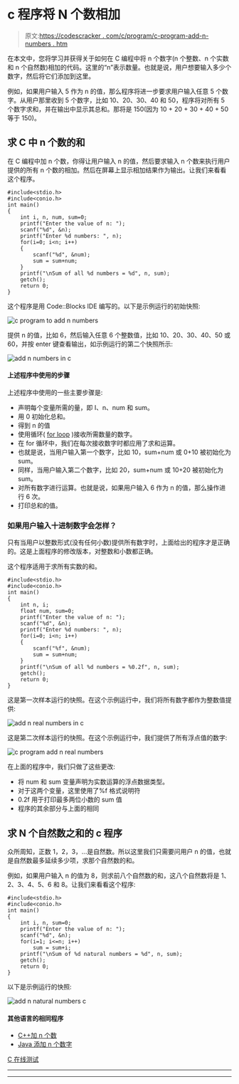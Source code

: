 # c 程序将 N 个数相加

> 原文:[https://codescracker . com/c/program/c-program-add-n-numbers . htm](https://codescracker.com/c/program/c-program-add-n-numbers.htm)

在本文中，您将学习并获得关于如何在 C 编程中将 n 个数字(n 个整数、n 个实数和 n 个自然数)相加的代码。这里的“n”表示数量。也就是说，用户想要输入多少个数字，然后将它们添加到这里。

例如，如果用户输入 5 作为 n 的值，那么程序将进一步要求用户输入任意 5 个数字。从用户那里收到 5 个数字，比如 10、20、30、40 和 50，程序将对所有 5 个数字求和，并在输出中显示其总和。那将是 150(因为 10 + 20 + 30 + 40 + 50 等于 150)。

## 求 C 中 n 个数的和

在 C 编程中加 n 个数，你得让用户输入 n 的值，然后要求输入 n 个数来执行用户提供的所有 n 个数的相加。然后在屏幕上显示相加结果作为输出。让我们来看看这个程序。

```
#include<stdio.h>
#include<conio.h>
int main()
{
    int i, n, num, sum=0;
    printf("Enter the value of n: ");
    scanf("%d", &n);
    printf("Enter %d numbers: ", n);
    for(i=0; i<n; i++)
    {
        scanf("%d", &num);
        sum = sum+num;
    }
    printf("\nSum of all %d numbers = %d", n, sum);
    getch();
    return 0;
}
```

这个程序是用 Code::Blocks IDE 编写的。以下是示例运行的初始快照:

![c program to add n numbers](../Images/5a30a0139defecc9b202f303a417b81e.png)

提供 n 的值，比如 6，然后输入任意 6 个整数值，比如 10、20、30、40、50 或 60，并按 enter 键查看输出，如示例运行的第二个快照所示:

![add n numbers in c](../Images/ce88b06871f52a4b3e7881e6a0d6ccd5.png)

#### 上述程序中使用的步骤

上述程序中使用的一些主要步骤是:

*   声明每个变量所需的量，即 I、n、num 和 sum。
*   用 0 初始化总和。
*   得到 n 的值
*   使用循环( [for loop](/c/c-for-loop.htm) )接收所需数量的数字。
*   在 for 循环中，我们在每次接收数字时都应用了求和运算。
*   也就是说，当用户输入第一个数字，比如 10，sum+num 或 0+10 被初始化为 sum。
*   同样，当用户输入第二个数字，比如 20，sum+num 或 10+20 被初始化为 sum。
*   对所有数字进行运算。也就是说，如果用户输入 6 作为 n 的值，那么操作进行 6 次。
*   打印总和的值。

### 如果用户输入十进制数字会怎样？

只有当用户以整数形式(没有任何小数)提供所有数字时，上面给出的程序才是正确的。这是上面程序的修改版本，对整数和小数都正确。

这个程序适用于求所有实数的和。

```
#include<stdio.h>
#include<conio.h>
int main()
{
    int n, i;
    float num, sum=0;
    printf("Enter the value of n: ");
    scanf("%d", &n);
    printf("Enter %d numbers: ", n);
    for(i=0; i<n; i++)
    {
        scanf("%f", &num);
        sum = sum+num;
    }
    printf("\nSum of all %d numbers = %0.2f", n, sum);
    getch();
    return 0;
}
```

这是第一次样本运行的快照。在这个示例运行中，我们将所有数字都作为整数值提供:

![add n real numbers in c](../Images/c054d3926e0c16591f2d139f50b53fa4.png)

这是第二次样本运行的快照。在这个示例运行中，我们提供了所有浮点值的数字:

![c program add n real numbers](../Images/e1aa227eb2ff2e34404ad12bdc90db88.png)

在上面的程序中，我们只做了这些更改:

*   将 num 和 sum 变量声明为实数运算的浮点数据类型。
*   对于这两个变量，这里使用了%f 格式说明符
*   0.2f 用于打印最多两位小数的 sum 值
*   程序的其余部分与上面的相同

## 求 N 个自然数之和的 c 程序

众所周知，正数 1，2，3，...是自然数。所以这里我们只需要问用户 n 的值，也就是自然数最多延续多少项，求那个自然数的和。

例如，如果用户输入 n 的值为 8，则求前八个自然数的和，这八个自然数将是 1、2、3、4、5、6 和 8。让我们来看看这个程序:

```
#include<stdio.h>
#include<conio.h>
int main()
{
    int i, n, sum=0;
    printf("Enter the value of n: ");
    scanf("%d", &n);
    for(i=1; i<=n; i++)
        sum = sum+i;
    printf("\nSum of %d natural numbers = %d", n, sum);
    getch();
    return 0;
}
```

以下是示例运行的快照:

![add n natural numbers c](../Images/43819eccbcc32ea55822192a0eeda82f.png)

#### 其他语言的相同程序

*   [C++加 n 个数](/cpp/program/cpp-program-add-n-numbers.htm)
*   [Java 添加 n 个数字](/java/program/java-program-add-n-numbers.htm)

[C 在线测试](/exam/showtest.php?subid=2)

* * *

* * *
